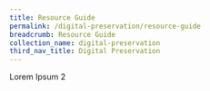 ```yaml
---
title: Resource Guide
permalink: /digital-preservation/resource-guide
breadcrumb: Resource Guide
collection_name: digital-preservation
third_nav_title: Digital Preservation
---
```

Lorem Ipsum 2
